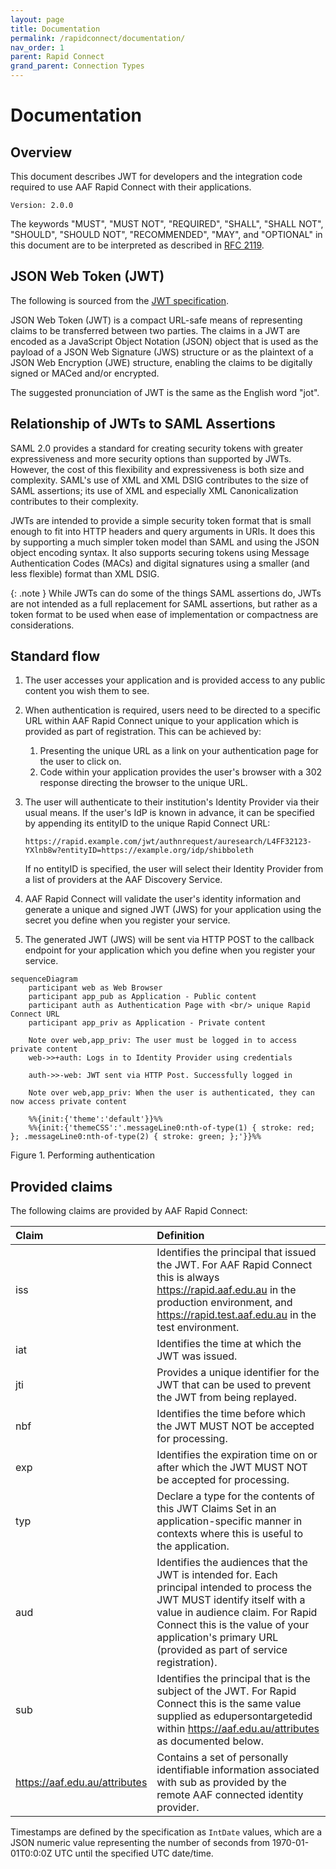 ```yaml
---
layout: page
title: Documentation
permalink: /rapidconnect/documentation/
nav_order: 1
parent: Rapid Connect
grand_parent: Connection Types
---
```


# Documentation

## Overview

This document describes JWT for developers and the integration code required to use AAF Rapid Connect with their applications.

    Version: 2.0.0

The keywords "MUST", "MUST NOT", "REQUIRED", "SHALL", "SHALL NOT", "SHOULD", "SHOULD NOT", "RECOMMENDED", "MAY",
and "OPTIONAL" in this document are to be interpreted as described in [RFC 2119](https://www.ietf.org/rfc/rfc2119.txt).

## JSON Web Token (JWT)

The following is sourced from the [JWT specification](https://self-issued.info/docs/draft-ietf-oauth-json-web-token.html).

JSON Web Token (JWT) is a compact URL-safe means of representing claims to be transferred between two parties. The claims in a JWT are encoded as a JavaScript Object Notation (JSON) object that is used as the payload of a JSON Web Signature (JWS) structure or as the plaintext of a JSON Web Encryption (JWE) structure, enabling the claims to be digitally signed or MACed and/or encrypted.

The suggested pronunciation of JWT is the same as the English word "jot".

## Relationship of JWTs to SAML Assertions

SAML 2.0 provides a standard for creating security tokens with greater expressiveness and more security options than supported by JWTs. However, the cost of this flexibility and expressiveness is both size and complexity. SAML's use of XML and XML DSIG contributes to the size of SAML assertions; its use of XML and especially XML Canonicalization contributes to their complexity.

JWTs are intended to provide a simple security token format that is small enough to fit into HTTP headers and query arguments in URIs. It does this by supporting a much simpler token model than SAML and using the JSON object encoding syntax. It also supports securing tokens using Message Authentication Codes (MACs) and digital signatures using a smaller (and less flexible) format than XML DSIG.

{: .note }
While JWTs can do some of the things SAML assertions do, JWTs are not intended as a full replacement for SAML 
assertions, but rather as a token format to be used when ease of implementation or compactness are considerations.

## Standard flow

1. The user accesses your application and is provided access to any public content you wish them to see.

2. When authentication is required, users need to be directed to a specific URL within AAF Rapid Connect unique to your application which is provided as part of registration. This can be achieved by:
    1. Presenting the unique URL as a link on your authentication page for the user to click on.
    2. Code within your application provides the user's browser with a 302 response directing the browser to the unique URL.

3. The user will authenticate to their institution's Identity Provider via their usual means. If the user's IdP is known in advance, it can be specified by appending its entityID to the unique Rapid Connect URL:

   `https://rapid.example.com/jwt/authnrequest/auresearch/L4FF32123-YXlnb8w?entityID=https://example.org/idp/shibboleth`

   If no entityID is specified, the user will select their Identity Provider from a list of providers at the AAF Discovery Service.

4. AAF Rapid Connect will validate the user's identity information and generate a unique and signed JWT (JWS) for your application using the secret you define when you register your service.
5. The generated JWT (JWS) will be sent via HTTP POST to the callback endpoint for your application which you define when you register your service.

```mermaid
sequenceDiagram
    participant web as Web Browser
    participant app_pub as Application - Public content
    participant auth as Authentication Page with <br/> unique Rapid Connect URL
    participant app_priv as Application - Private content

    Note over web,app_priv: The user must be logged in to access private content
    web->>+auth: Logs in to Identity Provider using credentials

    auth->>-web: JWT sent via HTTP Post. Successfully logged in

    Note over web,app_priv: When the user is authenticated, they can now access private content
    
    %%{init:{'theme':'default'}}%%
    %%{init:{'themeCSS':'.messageLine0:nth-of-type(1) { stroke: red; }; .messageLine0:nth-of-type(2) { stroke: green; };'}}%%
 ```

Figure 1. Performing authentication

## Provided claims

The following claims are provided by AAF Rapid Connect:

| Claim                         | Definition                                                                                                                                                                                                                                                               |
|:------------------------------|:-------------------------------------------------------------------------------------------------------------------------------------------------------------------------------------------------------------------------------------------------------------------------|
| iss                           | Identifies the principal that issued the JWT. For AAF Rapid Connect this is always https://rapid.aaf.edu.au in the production environment, and https://rapid.test.aaf.edu.au in the test environment.                                                                    |
| iat                           | Identifies the time at which the JWT was issued.                                                                                                                                                                                                                         |
| jti                           | Provides a unique identifier for the JWT that can be used to prevent the JWT from being replayed.                                                                                                                                                                        |
| nbf                           | Identifies the time before which the JWT MUST NOT be accepted for processing.                                                                                                                                                                                            |
| exp                           | Identifies the expiration time on or after which the JWT MUST NOT be accepted for processing.                                                                                                                                                                            |
| typ                           | Declare a type for the contents of this JWT Claims Set in an application-specific manner in contexts where this is useful to the application.                                                                                                                            |
| aud                           | Identifies the audiences that the JWT is intended for. Each principal intended to process the JWT MUST identify itself with a value in audience claim. For Rapid Connect this is the value of your application's primary URL (provided as part of service registration). |
| sub                           | Identifies the principal that is the subject of the JWT. For Rapid Connect this is the same value supplied as edupersontargetedid within https://aaf.edu.au/attributes as documented below.                                                                              |
| https://aaf.edu.au/attributes | Contains a set of personally identifiable information associated with sub as provided by the remote AAF connected identity provider.                                                                                                                                     |

Timestamps are defined by the specification as `IntDate` values, which are a JSON numeric value representing the number of seconds from 1970-01-01T0:0:0Z UTC until the specified UTC date/time.